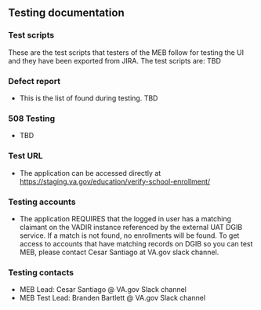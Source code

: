 ## Testing documentation

### Test scripts
These are the test scripts that testers of the MEB follow for testing the UI and they have been exported from JIRA. The test scripts are:
TBD

### Defect report
- This is the list of found during testing.
TBD


### 508 Testing
- TBD

### Test URL
- The application can be accessed directly at https://staging.va.gov/education/verify-school-enrollment/

### Testing accounts
- The application REQUIRES that the logged in user has a matching claimant on the VADIR instance referenced by the external UAT DGIB service. If a match is not found, no enrollments will be found. To get access to accounts that have matching records on DGIB so you can test MEB, please contact Cesar Santiago at VA.gov slack channel.

### Testing contacts
- MEB Lead: Cesar Santiago @ VA.gov Slack channel
- MEB Test Lead: Branden Bartlett @ VA.gov Slack channel
